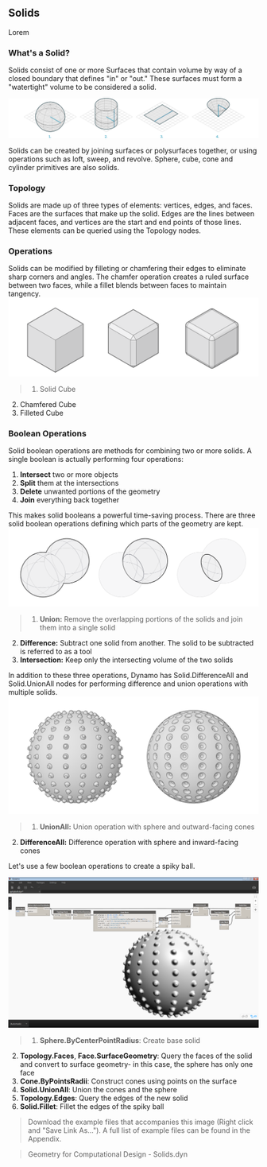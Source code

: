 ## Solids
Lorem

### What's a Solid?
Solids consist of one or more Surfaces that contain volume by way of a closed boundary that defines "in" or "out." These surfaces must form a "watertight" volume to be considered a solid.

![Solids](images/5-6/Solids.png)

Solids can be created by joining surfaces or polysurfaces together, or using operations such as loft, sweep, and revolve. Sphere, cube, cone and cylinder primitives are also solids.
### Topology
Solids are made up of three types of elements: vertices, edges, and faces. Faces are the surfaces that make up the solid. Edges are the lines between adjacent faces, and vertices are the start and end points of those lines. These elements can be queried using the Topology nodes.

### Operations
Solids can be modified by filleting or chamfering their edges to eliminate sharp corners and angles. The chamfer operation creates a ruled surface between two faces, while a fillet blends between faces to maintain tangency. 
![](images/5-6/SolidOperations.png)
>1. Solid Cube
2. Chamfered Cube
3. Filleted Cube

### Boolean Operations
Solid boolean operations are methods for combining two or more solids. A single boolean is actually performing four operations: 
1. **Intersect** two or more objects
2. **Split** them at the intersections
3. **Delete** unwanted portions of the geometry
4. **Join** everything back together 

This makes solid booleans a powerful time-saving process. There are three solid boolean operations defining which parts of the geometry are kept.
![Solid Boolean](images/5-6/SolidBooleans.png)
> 1. **Union:** Remove the overlapping portions of the solids and join them into a single solid
2. **Difference:** Subtract one solid from another. The solid to be subtracted is referred to as a tool
3. **Intersection:** Keep only the intersecting volume of the two solids

In addition to these three operations, Dynamo has Solid.DifferenceAll and Solid.UnionAll nodes for performing difference and union operations with multiple solids. 
![](images/5-6/BooleanAll.png)
> 1. **UnionAll:** Union operation with sphere and outward-facing cones
2. **DifferenceAll:** Difference operation with sphere and inward-facing cones

Let's use a few boolean operations to create a spiky ball.

![](images/5-6/spikyBallExample.png)
> 1. **Sphere.ByCenterPointRadius**: Create base solid
2. **Topology.Faces**, **Face.SurfaceGeometry**: Query the faces of the solid and convert to surface geometry- in this case, the sphere has only one face
3. **Cone.ByPointsRadii**: Construct cones using points on the surface
4. **Solid.UnionAll**: Union the cones and the sphere
5. **Topology.Edges**: Query the edges of the new solid
6. **Solid.Fillet**: Fillet the edges of the spiky ball

> Download the example files that accompanies this image (Right click and "Save Link As..."). A full list of example files can be found in the Appendix.

> Geometry for Computational Design - Solids.dyn